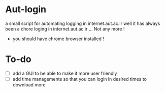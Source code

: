 # Aut-login
a small script for automating logging in internet.aut.ac.ir 
well it has always been a chore loging in internet.aut.ac.ir ... Not any more !
* you should have chrome browser installed ! 
# To-do
- [ ] add a GUI to be able to make it more user friendly
- [ ] add time managements so that you can login in desired times to download more 
